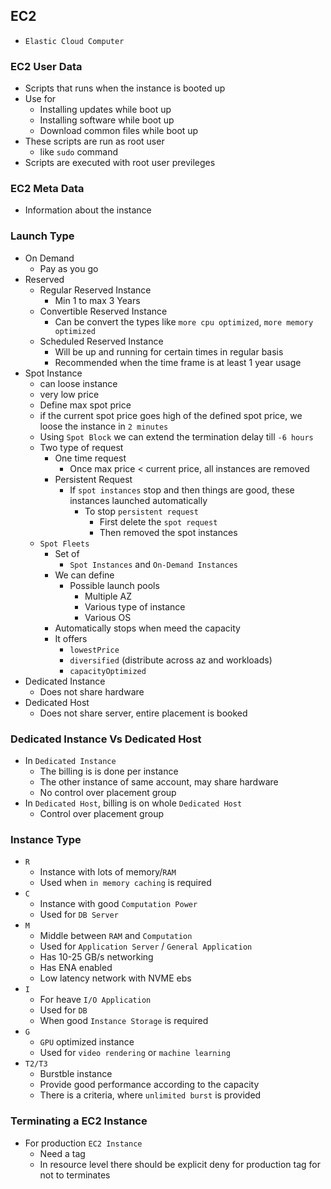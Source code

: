 ## EC2

- `Elastic Cloud Computer`

### EC2 User Data

- Scripts that runs when the instance is booted up
- Use for
  - Installing updates while boot up
  - Installing software while boot up
  - Download common files while boot up
- These scripts are run as root user
  - like `sudo` command
- Scripts are executed with root user previleges

### EC2 Meta Data

- Information about the instance

### Launch Type

- On Demand
  - Pay as you go
- Reserved
  - Regular Reserved Instance
    - Min 1 to max 3 Years
  - Convertible Reserved Instance
    - Can be convert the types like `more cpu optimized`, `more memory optimized`
  - Scheduled Reserved Instance
    - Will be up and running for certain times in regular basis
    - Recommended when the time frame is at least 1 year usage
- Spot Instance
  - can loose instance
  - very low price
  - Define max spot price
  - if the current spot price goes high of the defined spot price, we loose the instance in `2 minutes`
  - Using `Spot Block` we can extend the termination delay till `-6 hours`
  - Two type of request
    - One time request
      - Once max price < current price, all instances are removed
    - Persistent Request
      - If `spot instances` stop and then things are good, these instances launched automatically
        - To stop `persistent request`
          - First delete the `spot request`
          - Then removed the spot instances
  - `Spot Fleets`
    - Set of
      - `Spot Instances` and `On-Demand Instances`
    - We can define
      - Possible launch pools
        - Multiple AZ
        - Various type of instance
        - Various OS
    - Automatically stops when meed the capacity
    - It offers
      - `lowestPrice`
      - `diversified` (distribute across az and workloads)
      - `capacityOptimized`
- Dedicated Instance
  - Does not share hardware
- Dedicated Host
  - Does not share server, entire placement is booked

### Dedicated Instance Vs Dedicated Host

- In `Dedicated Instance`
  - The billing is is done per instance
  - The other instance of same account, may share hardware
  - No control over placement group
- In `Dedicated Host`, billing is on whole `Dedicated Host`
  - Control over placement group

### Instance Type

- `R`
  - Instance with lots of memory/`RAM`
  - Used when `in memory caching` is required
- `C`
  - Instance with good `Computation Power`
  - Used for `DB Server`
- `M`
  - Middle between `RAM` and `Computation`
  - Used for `Application Server` / `General Application`
  - Has 10-25 GB/s networking
  - Has ENA enabled
  - Low latency network with NVME ebs
- `I`
  - For heave `I/O Application`
  - Used for `DB`
  - When good `Instance Storage` is required
- `G`
  - `GPU` optimized instance
  - Used for `video rendering` or `machine learning`
- `T2/T3`
  - Burstble instance
  - Provide good performance according to the capacity
  - There is a criteria, where `unlimited burst` is provided

### Terminating a EC2 Instance

- For production `EC2 Instance`
  - Need a tag
  - In resource level there should be explicit deny for production tag for not to terminates
